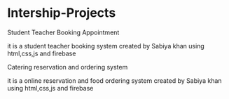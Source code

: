 # Intership-Projects
Student Teacher Booking Appointment

it is a student teacher booking system created by Sabiya khan using html,css,js and firebase

Catering reservation and ordering system

it is a online reservation and food ordering system created by Sabiya khan using html,css,js and firebase
